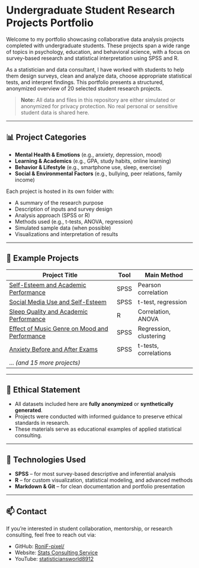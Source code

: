 # Undergraduate Student Research Projects Portfolio

Welcome to my portfolio showcasing collaborative data analysis projects completed with undergraduate students. These projects span a wide range of topics in psychology, education, and behavioral science, with a focus on survey-based research and statistical interpretation using SPSS and R.

As a statistician and data consultant, I have worked with students to help them design surveys, clean and analyze data, choose appropriate statistical tests, and interpret findings. This portfolio presents a structured, anonymized overview of 20 selected student research projects.

> **Note:** All data and files in this repository are either simulated or anonymized for privacy protection. No real personal or sensitive student data is shared here.

---

## 📊 Project Categories

- **Mental Health & Emotions** (e.g., anxiety, depression, mood)
- **Learning & Academics** (e.g., GPA, study habits, online learning)
- **Behavior & Lifestyle** (e.g., smartphone use, sleep, exercise)
- **Social & Environmental Factors** (e.g., bullying, peer relations, family income)

Each project is hosted in its own folder with:
- A summary of the research purpose
- Description of inputs and survey design
- Analysis approach (SPSS or R)
- Methods used (e.g., t-tests, ANOVA, regression)
- Simulated sample data (when possible)
- Visualizations and interpretation of results

---

## 📁 Example Projects

| Project Title                                  | Tool   | Main Method            |
|------------------------------------------------|--------|-------------------------|
| [Self-Esteem and Academic Performance](./self-esteem-academic-performance) | SPSS   | Pearson correlation     |
| [Social Media Use and Self-Esteem](./social-media-anxiety) | SPSS   | t-test, regression      |
| [Sleep Quality and Academic Performance](./sleep-quality-gpa)           | R      | Correlation, ANOVA      |
| [Effect of Music Genre on Mood and Performance](./study-habits-exams)         | SPSS   | Regression, clustering  |
| [Anxiety Before and After Exams](./body-image-confidence) | SPSS | t-tests, correlations   |
| ... _(and 15 more projects)_                    |        |                         |

---

## 🔐 Ethical Statement

- All datasets included here are **fully anonymized** or **synthetically generated**.
- Projects were conducted with informed guidance to preserve ethical standards in research.
- These materials serve as educational examples of applied statistical consulting.

---

## 🔧 Technologies Used

- **SPSS** – for most survey-based descriptive and inferential analysis
- **R** – for custom visualization, statistical modeling, and advanced methods
- **Markdown & Git** – for clean documentation and portfolio presentation

---

## 📫 Contact

If you’re interested in student collaboration, mentorship, or research consulting, feel free to reach out via:

- GitHub: [RoniF-pixel/](https://github.com/RoniF-pixel/)
- Website: [Stats Consulting Service](https://sites.google.com/view/statistical-consulting-service/home)
- YouTube: [statisticiansworld8912](https://www.youtube.com/@statisticiansworld8912)
